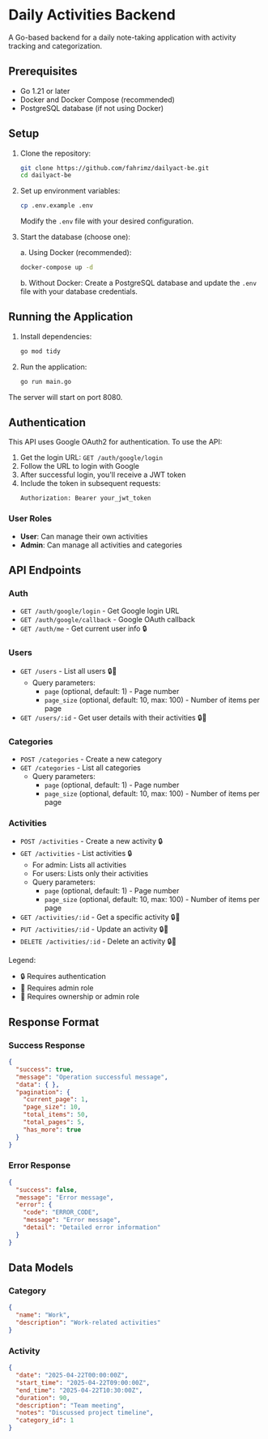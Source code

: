 # Daily Activities Backend

A Go-based backend for a daily note-taking application with activity tracking and categorization.

## Prerequisites

- Go 1.21 or later
- Docker and Docker Compose (recommended)
- PostgreSQL database (if not using Docker)

## Setup

1. Clone the repository:
   ```bash
   git clone https://github.com/fahrimz/dailyact-be.git
   cd dailyact-be
   ```

2. Set up environment variables:
   ```bash
   cp .env.example .env
   ```
   Modify the `.env` file with your desired configuration.

3. Start the database (choose one):

   a. Using Docker (recommended):
   ```bash
   docker-compose up -d
   ```

   b. Without Docker:
   Create a PostgreSQL database and update the `.env` file with your database credentials.

## Running the Application

1. Install dependencies:
   ```bash
   go mod tidy
   ```

2. Run the application:
   ```bash
   go run main.go
   ```

The server will start on port 8080.

## Authentication

This API uses Google OAuth2 for authentication. To use the API:

1. Get the login URL: `GET /auth/google/login`
2. Follow the URL to login with Google
3. After successful login, you'll receive a JWT token
4. Include the token in subsequent requests:
   ```
   Authorization: Bearer your_jwt_token
   ```

### User Roles
- **User**: Can manage their own activities
- **Admin**: Can manage all activities and categories

## API Endpoints

### Auth
- `GET /auth/google/login` - Get Google login URL
- `GET /auth/google/callback` - Google OAuth callback
- `GET /auth/me` - Get current user info 🔒

### Users
- `GET /users` - List all users 🔒👑
  - Query parameters:
    - `page` (optional, default: 1) - Page number
    - `page_size` (optional, default: 10, max: 100) - Number of items per page
- `GET /users/:id` - Get user details with their activities 🔒👑

### Categories
- `POST /categories` - Create a new category
- `GET /categories` - List all categories
  - Query parameters:
    - `page` (optional, default: 1) - Page number
    - `page_size` (optional, default: 10, max: 100) - Number of items per page

### Activities
- `POST /activities` - Create a new activity 🔒
- `GET /activities` - List activities 🔒
  - For admin: Lists all activities
  - For users: Lists only their activities
  - Query parameters:
    - `page` (optional, default: 1) - Page number
    - `page_size` (optional, default: 10, max: 100) - Number of items per page
- `GET /activities/:id` - Get a specific activity 🔒👤
- `PUT /activities/:id` - Update an activity 🔒👤
- `DELETE /activities/:id` - Delete an activity 🔒👤

Legend:
- 🔒 Requires authentication
- 👑 Requires admin role
- 👤 Requires ownership or admin role

## Response Format

### Success Response
```json
{
  "success": true,
  "message": "Operation successful message",
  "data": { },
  "pagination": {
    "current_page": 1,
    "page_size": 10,
    "total_items": 50,
    "total_pages": 5,
    "has_more": true
  }
}
```

### Error Response
```json
{
  "success": false,
  "message": "Error message",
  "error": {
    "code": "ERROR_CODE",
    "message": "Error message",
    "detail": "Detailed error information"
  }
}
```

## Data Models

### Category
```json
{
  "name": "Work",
  "description": "Work-related activities"
}
```

### Activity
```json
{
  "date": "2025-04-22T00:00:00Z",
  "start_time": "2025-04-22T09:00:00Z",
  "end_time": "2025-04-22T10:30:00Z",
  "duration": 90,
  "description": "Team meeting",
  "notes": "Discussed project timeline",
  "category_id": 1
}
```
